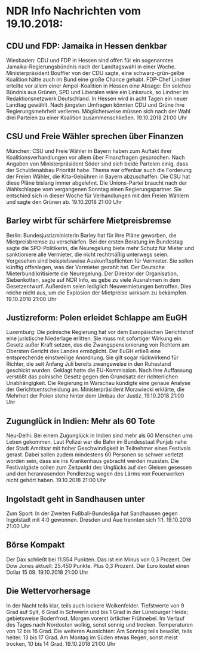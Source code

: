 # NDR Info Nachrichten vom 19.10.2018:


## CDU und FDP: Jamaika in Hessen denkbar
Wiesbaden:	CDU und FDP in Hessen sind offen für ein sogenanntes Jamaika-Regierungsbündnis nach der Landtagswahl in einer Woche. Ministerpräsident Bouffier von der CDU sagte, eine schwarz-grün-gelbe Koalition hätte auch im Bund eine große Chance gehabt. FDP-Chef Lindner erteilte vor allem einer Ampel-Koalition in Hessen eine Absage: Ein solches Bündnis aus Grünen, SPD und Liberalen wäre ein Linksruck, so Lindner im Redaktionsnetzwerk Deutschland. In Hessen wird in acht Tagen ein neuer Landtag gewählt. Nach jüngsten Umfragen könnten CDU und Grüne ihre Regierungsmehrheit verlieren. Möglicherweise müssen sich nach der Wahl drei Parteien zu einer Koalition zusammenschließen. 19.10.2018 21:00 Uhr 

## CSU und Freie Wähler sprechen über Finanzen
München:	CSU und Freie Wähler in Bayern haben zum Auftakt ihrer Koalitionsverhandlungen vor allem über Finanzfragen gesprochen. Nach Angaben von Ministerpräsident Söder sind sich beide Parteien einig, dass der Schuldenabbau Priorität habe. Thema war offenbar auch die Forderung der Freien Wähler, die Kita-Gebühren in Bayern abzuschaffen. Die CSU hat diese Pläne bislang immer abgelehnt. Die Unions-Partei braucht nach der Wahlschlappe vom vergangenen Sonntag einen Regierungspartner. Sie entschied sich in dieser Woche für Verhandlungen mit den Freien Wählern und sagte den Grünen ab. 19.10.2018 21:00 Uhr 

## Barley wirbt für schärfere Mietpreisbremse
Berlin: Bundesjustizministerin Barley hat für ihre Pläne geworben, die Mietpreisbremse zu verschärfen. Bei der ersten Beratung im Bundestag sagte die SPD-Politikerin, die Neuregelung biete mehr Schutz für Mieter und sanktioniere alle Vermieter, die nicht rechtmäßig unterwegs seien. Vorgesehen sind beispielsweise Auskunftspflichten für Vermieter. Sie sollen künftig offenlegen, was der Vormieter gezahlt hat. Der Deutsche Mieterbund kritisierte die Neuregelung. Der Direktor der Organisation, Siebenkotten, sagte auf NDR Info, es gebe zu viele Ausnahmen in dem Gesetzentwurf. Außerdem seien lediglich Neuvermietungen betroffen. Dies reiche nicht aus, um die Explosion der Mietpreise wirksam zu bekämpfen. 19.10.2018 21:00 Uhr 

## Justizreform: Polen erleidet Schlappe am EuGH
Luxemburg: Die polnische Regierung hat vor dem Europäischen Gerichtshof eine juristische Niederlage erlitten. Sie muss mit sofortiger Wirkung ein Gesetz außer Kraft setzen, das die Zwangspensionierung von Richtern am Obersten Gericht des Landes ermöglicht. Der EuGH erließ eine entsprechende einstweilige Anordnung. Sie gilt sogar rückwirkend für Richter, die seit Anfang Juli bereits zwangsweise in den Ruhestand geschickt wurden. Geklagt hatte die EU-Kommission. Nach ihre Auffassung verstößt das polnische Gesetz gegen den Grundsatz der richterlichen Unabhängigkeit. Die Regierung in Warschau kündigte eine genaue Analyse der Gerichtsentscheidung an. Ministerpräsident Morawiecki erklärte, die Mehrheit der Polen stehe hinter dem Umbau der Justiz. 19.10.2018 21:00 Uhr 

## Zugunglück in Indien: Mehr als 60 Tote
Neu-Delhi:	Bei einem Zugunglück in Indien sind mehr als 60 Menschen ums Leben gekommen. Laut Polizei war die Bahn im Bundesstaat Punjab nahe der Stadt Amritsar mit hoher Geschwindigkeit in Teilnehmer eines Festivals gerast. Dabei sollen zudem mindestens 60 Personen so schwer verletzt worden sein, dass sie ins Krankenhaus gebracht werden mussten. Die Festivalgäste sollen zum Zeitpunkt des Unglücks auf den Gleisen gesessen und den heranrasenden Pendlerzug wegen des Lärms von Feuerwerken nicht gehört haben. 19.10.2018 21:00 Uhr 

## Ingolstadt geht in Sandhausen unter
Zum Sport: In der Zweiten Fußball-Bundesliga hat Sandhausen gegen Ingolstadt mit 4:0 gewonnen. Dresden und Aue trennten sich 1:1. 19.10.2018 21:00 Uhr 

## Börse Kompakt
Der Dax schließt bei 11.554 Punkten. Das ist ein Minus von 0,3 Prozent. Der Dow Jones aktuell: 25.450 Punkte. Plus 0,3 Prozent. Der Euro kostet einen Dollar 15 09. 19.10.2018 21:00 Uhr 

## Die Wettervorhersage
In der Nacht teils klar, teils auch lockere Wolkenfelder. Tiefstwerte von 9 Grad auf Sylt, 6 Grad in Schwerin und bis 1 Grad in der Lüneburger Heide; gebietsweise Bodenfrost. Morgen vorerst örtlicher Frühnebel. Im Verlauf des Tages nach Nordosten wolkig, sonst sonnig und trocken. Temperaturen von 12 bis 16 Grad. Die weiteren Aussichten: Am Sonntag teils bewölkt, teils heiter. 13 bis 17 Grad. Am Montag im Süden etwas Regen, sonst meist trocken, 10 bis 14 Grad. 19.10.2018 21:00 Uhr 
